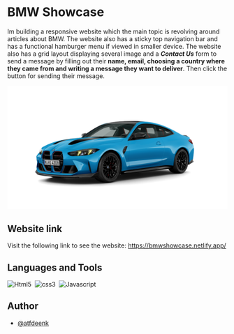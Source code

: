 # BMW Showcase

Im building a responsive website which the main topic is revolving around articles about BMW.
The website also has a sticky top navigation bar and has a functional hamburger menu if viewed in smaller device. The website also has a grid layout displaying several image and a **_Contact Us_** form to send a message by filling out their **name, email, choosing a country where they came from and writing a message they want to deliver**. Then click the button for sending their message.

![bmw](/assets/image/bmw.png 'bmw')

## Website link

Visit the following link to see the website: https://bmwshowcase.netlify.app/

## Languages and Tools

<div>
    <img src="https://cdn.jsdelivr.net/npm/devicon-2.2@2.2.0/icons/html5/html5-original.svg" title="Html5" alt="Html5" width="40" height="40"/>&nbsp;
    <img src="https://cdn.jsdelivr.net/npm/devicon-2.2@2.2.0/icons/css3/css3-original.svg" title="css3" alt="css3" width="40" height="40"/>&nbsp;
     <img src="https://cdn.jsdelivr.net/gh/devicons/devicon/icons/javascript/javascript-original.svg" title="Javascript" alt="Javascript" width="40" height="40"/>&nbsp;
</div>

## Author

- [@atfdeenk](https://www.github.com/atfdeenk)

<!-- [![Review Assignment Due Date](https://classroom.github.com/assets/deadline-readme-button-22041afd0340ce965d47ae6ef1cefeee28c7c493a6346c4f15d667ab976d596c.svg)](https://classroom.github.com/a/f-sXtHED) -->
